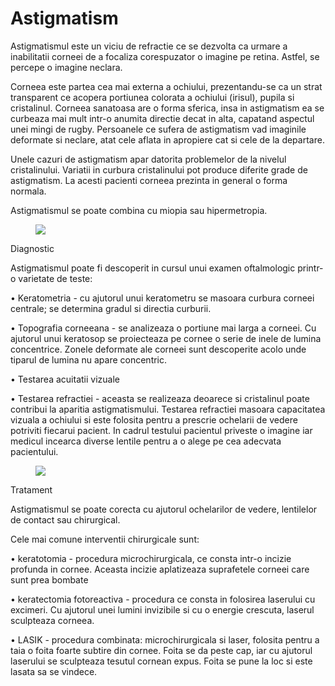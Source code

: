 
# Astigmatism
Astigmatismul este un viciu de refractie ce se dezvolta ca urmare a inabilitatii corneei de a focaliza corespuzator o imagine pe retina. Astfel, se percepe o imagine neclara.

Corneea este partea cea mai externa a ochiului, prezentandu-se ca un strat transparent ce acopera portiunea colorata a ochiului (irisul), pupila si cristalinul. Corneea sanatoasa are o forma sferica, insa in astigmatism ea se curbeaza mai mult intr-o anumita directie decat in alta, capatand aspectul unei mingi de rugby. Persoanele ce sufera de astigmatism vad imaginile deformate si neclare, atat cele aflata in apropiere cat si cele de la departare.

Unele cazuri de astigmatism apar datorita problemelor de la nivelul cristalinului. Variatii in curbura cristalinului pot produce diferite grade de astigmatism. La acesti pacienti corneea prezinta in general o forma normala.

Astigmatismul se poate combina cu miopia sau hipermetropia.
<figure class="left"><img src='http://www.aoa.org/Images/public/Astigmatism-long.jpg' /></figure>

Diagnostic

Astigmatismul poate fi descoperit in cursul unui examen oftalmologic printr-o varietate de teste:

•  Keratometria - cu ajutorul unui keratometru se masoara curbura corneei centrale; se determina gradul si directia curburii.

•  Topografia corneeana - se analizeaza o portiune mai larga a corneei. Cu ajutorul unui keratosop se proiecteaza pe cornee o serie de inele de lumina concentrice. Zonele deformate ale corneei sunt descoperite acolo unde tiparul de lumina nu apare concentric.

•  Testarea acuitatii vizuale

•  Testarea refractiei - aceasta se realizeaza deoarece si cristalinul poate contribui la aparitia astigmatismului. Testarea refractiei masoara capacitatea vizuala a ochiului si este folosita pentru a prescrie ochelarii de vedere potriviti fiecarui pacient. In cadrul testului pacientul priveste o imagine iar medicul incearca diverse lentile pentru a o alege pe cea adecvata pacientului.
<figure class="left"><img src='http://cdna.allaboutvision.com/i/conditions-2016/eye-protractor-660x520.jpg' /></figure>

Tratament

Astigmatismul se poate corecta cu ajutorul ochelarilor de vedere, lentilelor de contact sau chirurgical.

Cele mai comune interventii chirurgicale sunt:

•  keratotomia - procedura microchirurgicala, ce consta intr-o incizie profunda in cornee. Aceasta incizie aplatizeaza suprafetele corneei care sunt prea bombate

•  keratectomia fotoreactiva - procedura ce consta in folosirea laserului cu excimeri. Cu ajutorul unei lumini invizibile si cu o energie crescuta, laserul sculpteaza corneea.

•  LASIK - procedura combinata: microchirurgicala si laser, folosita pentru a taia o foita foarte subtire din cornee. Foita se da peste cap, iar cu ajutorul laserului se sculpteaza tesutul cornean expus. Foita se pune la loc si este lasata sa se vindece.
  
